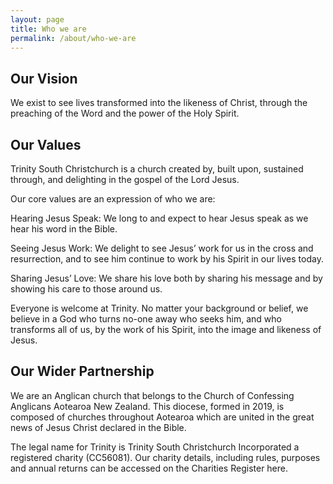```yaml
---
layout: page
title: Who we are
permalink: /about/who-we-are
---
```


Our Vision
--
We exist to see lives transformed into the likeness of Christ, through the preaching
of the Word and the power of the Holy Spirit.

Our Values
--

Trinity South Christchurch is a church created by, built upon, sustained through, 
and delighting in the gospel of the Lord Jesus.  

Our core values are an expression of who we are:

Hearing Jesus Speak:  We long to and expect to hear Jesus speak as we hear his word in the Bible.

Seeing Jesus Work: We delight to see Jesus’ work for us in the cross and resurrection, and to see him continue to work by his Spirit in our lives today.

Sharing Jesus’ Love: We share his love both by sharing his message and by showing his care to those around us.

Everyone is welcome at Trinity.  No matter your background or belief, we believe in a God who turns no-one away who seeks him, and who transforms all of us, by the work of his Spirit, into the image and likeness of Jesus.

Our Wider Partnership
--

We are an Anglican church that belongs to the Church of Confessing Anglicans Aotearoa New Zealand.  This diocese, formed in 2019, is composed of churches throughout Aotearoa which are united in the great news of Jesus Christ declared in the Bible. 

The legal name for Trinity is Trinity South Christchurch Incorporated a registered charity (CC56081).  Our charity details, including rules, purposes and annual returns can be accessed on the Charities Register here.
